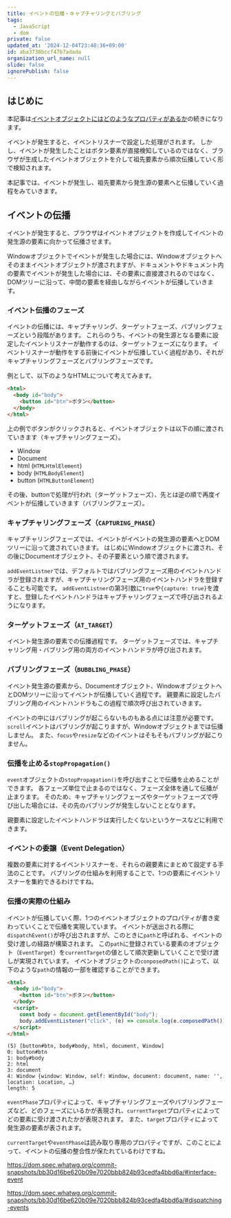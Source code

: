 ```yaml
---
title: イベントの伝播・キャプチャリングとバブリング
tags:
  - JavaScript
  - dom
private: false
updated_at: '2024-12-04T23:48:36+09:00'
id: aba3738bccf47b7adada
organization_url_name: null
slide: false
ignorePublish: false
---
```

## はじめに
本記事は[イベントオブジェクトにはどのようなプロパティがあるか](https://qiita.com/axoloto210/items/930f4a18810419c84470)の続きになります。

イベントが発生すると、イベントリスナーで設定した処理がされます。
しかし、イベントが発生したことはボタン要素が直接検知しているのではなく、ブラウザが生成したイベントオブジェクトを介して祖先要素から順次伝播していく形で検知されます。

本記事では、イベントが発生し、祖先要素から発生源の要素へと伝播していく過程をみていきます。

## イベントの伝播
イベントが発生すると、ブラウザはイベントオブジェクトを作成してイベントの発生源の要素に向かって伝播させます。

Windowオブジェクトでイベントが発生した場合には、Windowオブジェクトへそのままイベントオブジェクトが渡されますが、ドキュメントやドキュメント内の要素でイベントが発生した場合には、その要素に直接渡されるのではなく、DOMツリーに沿って、中間の要素を経由しながらイベントが伝播していきます。
### イベント伝播のフェーズ
イベントの伝播には、キャプチャリング、ターゲットフェーズ、バブリングフェーズという段階があります。
これらのうち、イベントの発生源となる要素に設定したイベントリスナーが動作するのは、ターゲットフェーズになります。
イベントリスナーが動作をする前後にイベントが伝播していく過程があり、それがキャプチャリングフェーズとバブリングフェーズです。

例として、以下のようなHTMLについて考えてみます。
```html
<html>
  <body id="body">
    <button id="btn">ボタン</button>
  </body>
</html>
```
上の例でボタンがクリックされると、イベントオブジェクトは以下の順に渡されていきます（キャプチャリングフェーズ）。
- Window
- Document
- html (`HTMLHtmlElement`)
- body (`HTMLBodyElement`)
- button (`HTMLButtonElement`)

その後、buttonで処理が行われ（ターゲットフェーズ）、先とは逆の順で再度イベントが伝播していきます（バブリングフェーズ）。


### キャプチャリングフェーズ（`CAPTURING_PHASE`）
キャプチャリングフェーズでは、イベントがイベントの発生源の要素へとDOMツリーに沿って渡されていきます。
はじめにWindowオブジェクトに渡され、その後にDocumentオブジェクト、その子要素という順で渡されます。

`addEventListner`では、デフォルトではバブリングフェーズ用のイベントハンドラが登録されますが、キャプチャリングフェーズ用のイベントハンドラを登録することも可能です。
`addEventListner`の第3引数に`true`や`{capture: true}`を渡すと、登録したイベントハンドラはキャプチャリングフェーズで呼び出されるようになります。

### ターゲットフェーズ（`AT_TARGET`）
イベント発生源の要素での伝播過程です。
ターゲットフェーズでは、キャプチャリング用・バブリング用の両方のイベントハンドラが呼び出されます。

### バブリングフェーズ（`BUBBLING_PHASE`）
イベント発生源の要素から、Documentオブジェクト、WindowオブジェクトへとDOMツリーに沿ってイベントが伝播していく過程です。
親要素に設定したバブリング用のイベントハンドラもこの過程で順次呼び出されていきます。

イベントの中にはバブリングが起こらないものもある点には注意が必要です。
`scroll`イベントはバブリングが起こりますが、Windowオブジェクトまでは伝播しません。
また、`focus`や`resize`などのイベントはそもそもバブリングが起こりません。

### 伝播を止める`stopPropagation()`
`event`オブジェクトの`stopPropagation()`を呼び出すことで伝播を止めることができます。
各フェーズ単位で止まるのではなく、フェーズ全体を通して伝播が止まります。
そのため、キャプチャリングフェーズやターゲットフェーズで呼び出した場合には、その先のバブリングが発生しないこととなります。

親要素に設定したイベントハンドラは実行したくないというケースなどに利用できます。

### イベントの委譲（Event Delegation）
複数の要素に対するイベントリスナーを、それらの親要素にまとめて設定する手法のことです。
バブリングの仕組みを利用することで、1つの要素にイベントリスナーを集約できるわけですね。

### 伝播の実際の仕組み
イベントが伝播していく際、1つのイベントオブジェクトのプロパティが書き変わっていくことで伝播を実現しています。
イベントが送出される際に`dispatchEvent()`が呼び出されますが、このときに`path`と呼ばれる、イベントの受け渡しの経路が構築されます。
この`path`に登録されている要素のオブジェクト（`EventTarget`）を`currentTarget`の値として順次更新していくことで受け渡しが実現されています。
イベントオブジェクトの`conposedPath()`によって、以下のような`path`の情報の一部を確認することができます。
```html
<html>
  <body id="body">
    <button id="btn">ボタン</button>
  </body>
  <script>
    const body = document.getElementById("body");
    body.addEventListener("click", (e) => console.log(e.composedPath()));
  </script>
</html>

```
```
(5) [button#btn, body#body, html, document, Window]
0: button#btn
1: body#body
2: html
3: document
4: Window {window: Window, self: Window, document: document, name: '', location: Location, …}
length: 5
```

`eventPhase`プロパティによって、キャプチャリングフェーズやバブリングフェーズなど、どのフェーズにいるかが表現され、`currentTarget`プロパティによってどの要素に受け渡されたかが表現されます。
また、`target`プロパティによって発生源の要素が表されます。

`currentTarget`や`eventPhase`は読み取り専用のプロパティですが、このことによって、イベントの伝播の整合性が保たれているわけですね。

https://dom.spec.whatwg.org/commit-snapshots/bb30d16be620b09e7020bbb824b93cedfa4bbd6a/#interface-event

https://dom.spec.whatwg.org/commit-snapshots/bb30d16be620b09e7020bbb824b93cedfa4bbd6a/#dispatching-events
